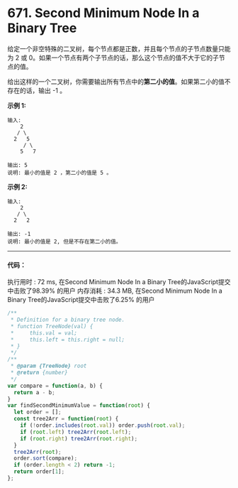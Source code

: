 # 671. Second Minimum Node In a Binary Tree

给定一个非空特殊的二叉树，每个节点都是正数，并且每个节点的子节点数量只能为 2 或 0。如果一个节点有两个子节点的话，那么这个节点的值不大于它的子节点的值。 

给出这样的一个二叉树，你需要输出所有节点中的**第二小的值**。如果第二小的值不存在的话，输出 -1 。



**示例 1:**
```
输入: 
    2
   / \
  2   5
     / \
    5   7

输出: 5
说明: 最小的值是 2 ，第二小的值是 5 。
```

**示例 2:**
```
输入: 
    2
   / \
  2   2

输出: -1
说明: 最小的值是 2, 但是不存在第二小的值。
```

---

#### 代码：

执行用时 : 72 ms, 在Second Minimum Node In a Binary Tree的JavaScript提交中击败了98.39% 的用户
内存消耗 : 34.3 MB, 在Second Minimum Node In a Binary Tree的JavaScript提交中击败了6.25% 的用户

```js
/**
 * Definition for a binary tree node.
 * function TreeNode(val) {
 *     this.val = val;
 *     this.left = this.right = null;
 * }
 */
/**
 * @param {TreeNode} root
 * @return {number}
 */
var compare = function(a, b) {
  return a - b;
}
var findSecondMinimumValue = function(root) {
  let order = [];
  const tree2Arr = function(root) {
    if (!order.includes(root.val)) order.push(root.val);
    if (root.left) tree2Arr(root.left);
    if (root.right) tree2Arr(root.right);
  }
  tree2Arr(root);
  order.sort(compare);
  if (order.length < 2) return -1;
  return order[1];
};

```
